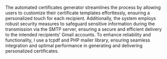 The automated certificates generator streamlines the process by allowing users to customize their certificate templates effortlessly, ensuring a personalized touch for each recipient. Additionally, the system employs robust security measures to safeguard sensitive information during the transmission via the SMTP server, ensuring a secure and efficient delivery to the intended recipients' Gmail accounts. To enhance reliability and functionality, I use a tcpdf and PHP mailer library, ensuring seamless integration and optimal performance in generating and delivering personalized certificates.    